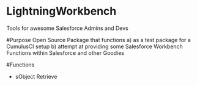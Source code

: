 # LightningWorkbench
Tools for awesome Salesforce Admins and Devs

#Purpose
Open Source Package that functions a) as a test package for a CumulusCI setup b) attempt at providing some Salesforce Workbench Functions within Salesforce and other Goodies

#Functions
- sObject Retrieve
